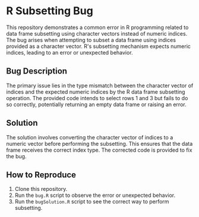 # R Subsetting Bug
This repository demonstrates a common error in R programming related to data frame subsetting using character vectors instead of numeric indices. The bug arises when attempting to subset a data frame using indices provided as a character vector. R's subsetting mechanism expects numeric indices, leading to an error or unexpected behavior.

## Bug Description
The primary issue lies in the type mismatch between the character vector of indices and the expected numeric indices by the R data frame subsetting operation. The provided code intends to select rows 1 and 3 but fails to do so correctly, potentially returning an empty data frame or raising an error.

## Solution
The solution involves converting the character vector of indices to a numeric vector before performing the subsetting.  This ensures that the data frame receives the correct index type.  The corrected code is provided to fix the bug.

## How to Reproduce
1. Clone this repository.
2. Run the `bug.R` script to observe the error or unexpected behavior.
3. Run the `bugSolution.R` script to see the correct way to perform subsetting.
